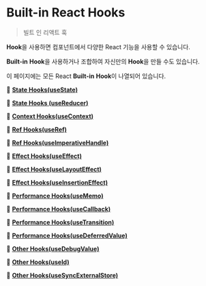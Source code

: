 # Built-in React Hooks

> 빌트 인 리액트 훅

**Hook**을 사용하면 컴포넌트에서 다양한 React 기능을 사용할 수 있습니다.

****Built-in**** **Hook**을 사용하거나 조합하여 자신만의 **Hook**을 만들 수도 있습니다.

이 페이지에는 모든 React ****Built-in**** **Hook**이 나열되어 있습니다.

📄 [**State Hooks(useState)**](./001-State%20Hooks(useState).md)

📄 [**State Hooks (useReducer)**](./002-State%20Hooks%20(useReducer).md)

📄 [**Context Hooks(useContext)**](./003-Context%20Hooks(useContext).md)

📄 [**Ref Hooks(useRef)**](./004-Ref%20Hooks(useRef).md)

📄 [**Ref Hooks(useImperativeHandle)**](./005-Ref%20Hooks(useImperativeHandle).md)

📄 [**Effect Hooks(useEffect)**](./006-Effect%20Hooks(useEffect).md)

📄 [**Effect Hooks(useLayoutEffect)**](./007-Effect%20Hooks(useLayoutEffect).md)

📄 [**Effect Hooks(useInsertionEffect)**](./008-Effect%20Hooks(useInsertionEffect).md)

📄 [**Performance Hooks(useMemo)**](./009-Performance%20Hooks(useMemo).md)

📄 [**Performance Hooks(useCallback)**](./010-Performance%20Hooks(useCallback).md)

📄 [**Performance Hooks(useTransition)**](./011-Performance%20Hooks(useTransition).md)

📄 [**Performance Hooks(useDeferredValue)**](./012-Performance%20Hooks(useDeferredValue).md)

📄 [**Other Hooks(useDebugValue)**](./013-Other%20Hooks(useDebugValue).md)

📄 [**Other Hooks(useId)**](./014-Other%20Hooks(useId).md)

📄 [**Other Hooks(useSyncExternalStore)**](./015-Other%20Hooks(useSyncExternalStore).md)
